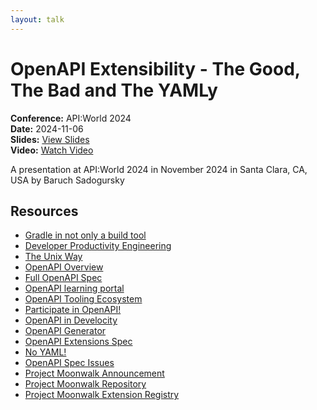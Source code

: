 ```yaml
---
layout: talk
---
```


# OpenAPI Extensibility - The Good, The Bad and The YAMLy

**Conference:** API:World 2024  
**Date:** 2024-11-06  
**Slides:** [View Slides](https://drive.google.com/file/d/1NAHu_A4o3JII6KzQJ8WiS6FrV1Uo6erO/view)  
**Video:** [Watch Video](https://www.youtube.com/watch?v=gln87zHktA8)  

A presentation at API:World 2024  in
                    November 2024 in
                    Santa Clara, CA, USA by 
                    Baruch Sadogursky

## Resources

- [Gradle in not only a build tool](https://gradle.com/)
- [Developer Productivity Engineering](https://dpe.org/)
- [The Unix Way](https://en.wikipedia.org/wiki/Unix_philosophy)
- [OpenAPI Overview](https://www.openapis.org/)
- [Full OpenAPI Spec](https://spec.openapis.org/oas/latest.html)
- [OpenAPI learning portal](https://learn.openapis.org/)
- [OpenAPI Tooling Ecosystem](https://tools.openapis.org/)
- [Participate in OpenAPI!](https://www.openapis.org/participate/how-to-contribute)
- [OpenAPI in Develocity](https://docs.gradle.com/develocity/api-manual/)
- [OpenAPI Generator](https://openapi-generator.tech/)
- [OpenAPI Extensions Spec](https://swagger.io/docs/specification/openapi-extensions/)
- [No YAML!](https://noyaml.com/)
- [OpenAPI Spec Issues](https://github.com/OAI/OpenAPI-Specification/issues)
- [Project Moonwalk Announcement](https://www.openapis.org/blog/2023/12/06/openapi-moonwalk-2024)
- [Project Moonwalk Repository](https://github.com/OAI/moonwalk)
- [Project Moonwalk Extension Registry](https://spec.openapis.org/registry/extension/)

<!-- Source: https://speaking.jbaru.ch/l874wi/openapi-extensibility-the-good-the-bad-and-the-yamly -->
